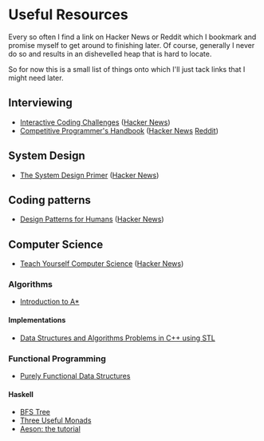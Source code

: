 # Useful Resources

Every so often I find a link on Hacker News or Reddit which I bookmark and
promise myself to get around to finishing later. Of course, generally I never
do so and results in an dishevelled heap that is hard to locate.

So for now this is a small list of things onto which I'll just tack links that
I might need later.

## Interviewing

 - [Interactive Coding Challenges](https://github.com/donnemartin/interactive-coding-challenges) ([Hacker News](https://news.ycombinator.com/item?id=14022110))
 - [Competitive Programmer's Handbook](https://cses.fi/book.pdf) ([Hacker News](https://news.ycombinator.com/item?id=14115826) [Reddit](https://www.reddit.com/r/programming/comments/65fjs2/competitive_programmers_handbook))

## System Design

 - [The System Design Primer](https://github.com/donnemartin/system-design-primer) ([Hacker News](https://news.ycombinator.com/item?id=13823979))

## Coding patterns

 - [Design Patterns for Humans](https://github.com/kamranahmedse/design-patterns-for-humans) ([Hacker News](https://news.ycombinator.com/item?id=13676729))


## Computer Science

 - [Teach Yourself Computer Science](https://teachyourselfcs.com/) ([Hacker News](https://news.ycombinator.com/item?id=13862284))

### Algorithms

 - [Introduction to A*](http://www.redblobgames.com/pathfinding/a-star/introduction.html)

#### Implementations
 - [Data Structures and Algorithms Problems in C++ using STL](http://www.techiedelight.com/data-structures-and-algorithms-interview-questions-stl/)


### Functional Programming

 - [Purely Functional Data Structures](https://www.cs.cmu.edu/~rwh/theses/okasaki.pdf)

#### Haskell

 - [BFS Tree](https://www.nmattia.com/posts/2016-07-31-bfs-tree.html)
 - [Three Useful Monads](https://adit.io/posts/2013-06-10-three-useful-monads.html)
 - [Aeson: the tutorial](https://artyom.me/aeson)
